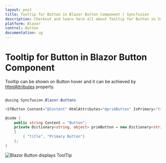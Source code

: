 ```yaml
---
layout: post
title: Tooltip for Button in Blazor Button Component | Syncfusion
description: Checkout and learn here all about Tooltip for Button in Syncfusion Blazor Button component and more.
platform: Blazor
control: Button
documentation: ug
---
```


# Tooltip for Button in Blazor Button Component

Tooltip can be shown on Button hover and it can be achieved by [HtmlAttributes](https://help.syncfusion.com/cr/blazor/Syncfusion.Blazor.Buttons.SfButton.html) property.

```csharp

@using Syncfusion.Blazor.Buttons

<SfButton Content="@Content" HtmlAttributes="@primButton" IsPrimary="true"></SfButton>

@code {
    public string Content = "Button";
    private Dictionary<string, object> primButton = new Dictionary<string, object>()
    {
        { "title", "Primary Button"}
    };
}

```


![Blazor Button displays ToolTip](./../images/blazor-button-tooltip.png)
<!-- {% previewsample "https://blazorplayground.syncfusion.com/embed/LjrUDcBFJdsLZmig?appbar=false&editor=false&result=true&errorlist=false&theme=bootstrap5" %} -->